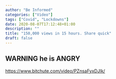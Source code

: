 ```yaml
---
author: "Be Informed"
categories: ["Video"]
tags: ["Covid", "Lockdowns"]
date: 2020-08-07T17:12:48+01:00
description: ""
title: "150,000 views in 15 hours. Share quick"
draft: false
---
```


## WARNING he is ANGRY  

https://www.bitchute.com/video/PZnsaFyxDJlk/